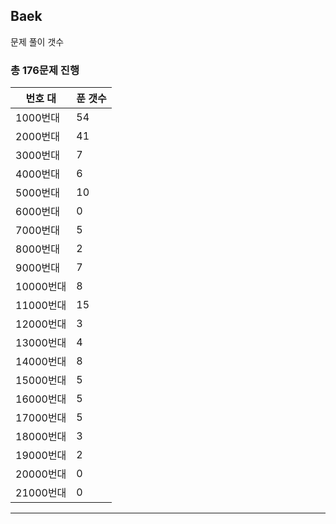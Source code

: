 ## Baek

문제 풀이 갯수

### 총 176문제 진행

번호 대 | 푼 갯수
--------- | -------
1000번대 | 54
2000번대 | 41
3000번대 | 7
4000번대 | 6
5000번대 | 10
6000번대 | 0
7000번대 | 5
8000번대 | 2
9000번대 | 7
10000번대 | 8
11000번대 | 15
12000번대 | 3
13000번대 | 4
14000번대 | 8
15000번대 | 5
16000번대 | 5
17000번대 | 5
18000번대 | 3
19000번대 | 2
20000번대 | 0
21000번대 | 0

---
